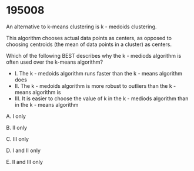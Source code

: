 # 195008

An alternative to k-means clustering is k - medoids clustering.

This algorithm chooses actual data points as centers, as opposed to choosing centroids (the mean of data points in a cluster) as centers.

Which of the following BEST describes why the k - mediods algorithm is often used over the k-means algorithm?

* I. The k - medoids algorithm runs faster than the k - means algorithm does
* II. The k - medoids algorithm is more robust to outliers than the k - means algorithm is
* III. It is easier to choose the value of k in the k - mediods algorithm than in the k - means algorithm

A. I only&#x20;

B. II only&#x20;

C. III only&#x20;

D. I and II only&#x20;

E. II and III only
